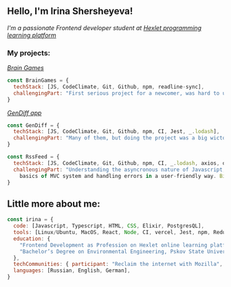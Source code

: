 <h2>Hello, I'm Irina Shersheyeva!</h2>
<p><em>I'm a passionate Frontend developer student at <a href="https://ru.hexlet.io/">Hexlet programming learning platform</a></em></p>
<h3>My projects:</h3>
<p><em><a href ="https://github.com/hikarinakano/frontend-project-44">Brain Games</a></em></p>

```javascript
const BrainGames = {
  techStack: [JS, CodeClimate, Git, Github, npm, readline-sync],
  challengingPart: "First serious project for a newcomer, was hard to understand many technologies at once"
}
```
<p><em><a href="https://github.com/hikarinakano/frontend-project-46">GenDiff app</a></em></p>

```javascript
const GenDiff = {
  techStack: [JS, CodeClimate, Git, Github, npm, CI, Jest, _.lodash],
  challengingPart: "Many of them, but doing the project was a big wictory for me!",
}
```
```javascript
const RssFeed = {
  techStack: [JS, CodeClimate, Git, Github, npm, CI, _.lodash, axios, on-change],
  challengingPart: "Understanding the asyncronous nature of Javascript,
    basics of MVC system and handling errors in a user-friendly way. Big milestone for me",
}
```

<h2>Little more about me:</h2>

```javascript
const irina = {
  code: [Javascript, Typescript, HTML, CSS, Elixir, PostgresQL],
  tools: [Linux/Ubuntu, MacOS, React, Node, CI, vercel, Jest, npm, Redux/toolkit, Render, Postman/axios],
  education: { 
    "Frontend Development as Profession on Hexlet online learning platform": [2022, "present"],
    "Bachelor’s Degree on Environmental Engineering, Pskov State University": [2014, 2018],
  },
  techCommunities: { participant: "Reclaim the internet with Mozilla", },
  languages: [Russian, English, German],
}
```

